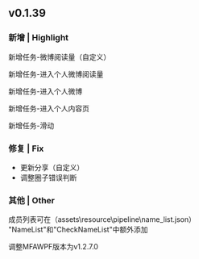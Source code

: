 ## v0.1.39

### 新增 | Highlight

新增任务-微博阅读量（自定义）

新增任务-进入个人微博阅读量

新增任务-进入个人微博

新增任务-进入个人内容页

新增任务-滑动

### 修复 | Fix

* 更新分享（自定义）
* 调整圈子错误判断

### 其他 | Other

成员列表可在（assets\resource\pipeline\name_list.json）
"NameList"和"CheckNameList"中额外添加

调整MFAWPF版本为v1.2.7.0